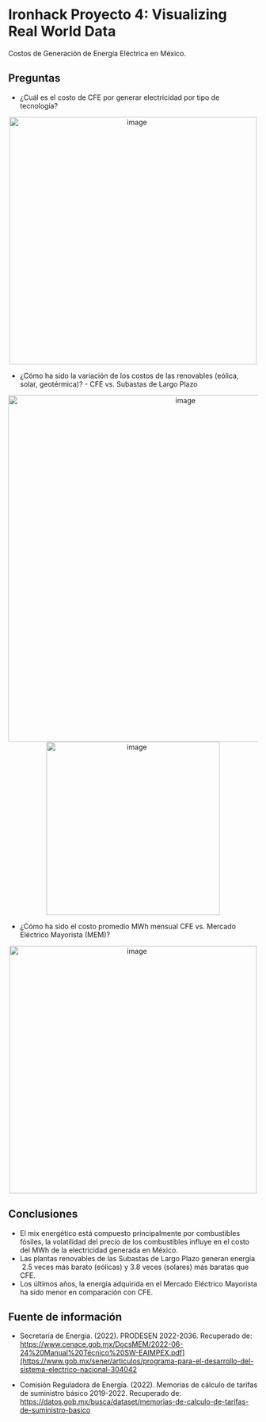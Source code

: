 # Ironhack Proyecto 4: Visualizing Real World Data
Costos de Generación de Energía Eléctrica en México.

## Preguntas
- ¿Cuál es el costo de CFE por generar electricidad por tipo de tecnología?
<p align="center">
<img width="500" alt="image" src="https://user-images.githubusercontent.com/108844724/196286655-0913ed41-a638-43cf-8c07-de37a9615b5d.png">
</p>

- ¿Cómo ha sido la variación de los costos de las renovables (eólica, solar, geotérmica)? - CFE vs. Subastas de Largo Plazo
<p align="center">
<img width="700" alt="image" src="https://user-images.githubusercontent.com/108844724/196287033-65081437-5e60-4ff3-9181-3d3d520a81c4.png">
<img width="350" alt="image" src="https://user-images.githubusercontent.com/108844724/196287227-ac775219-8fe7-47b2-861a-069a51d62391.png">
</p>

- ¿Cómo ha sido el costo promedio MWh mensual CFE vs. Mercado Eléctrico Mayorista (MEM)?
<p align="center">
<img width="500" alt="image" src="https://user-images.githubusercontent.com/108844724/196287435-82146180-96d7-4795-b45c-8b2bb1c4d718.png">
</p>


## Conclusiones
- El mix energético está compuesto principalmente por combustibles fósiles, la volatilidad del precio de los combustibles influye en el costo del MWh de la electricidad generada en México.
- Las plantas renovables de las Subastas de Largo Plazo generan energía  2.5 veces más barato (eólicas) y 3.8 veces (solares) más baratas que CFE.
- Los últimos años, la energía adquirida en el Mercado Eléctrico Mayorista ha sido menor en comparación con CFE.

## Fuente de información

- Secretaría de Energía. (2022). PRODESEN 2022-2036. Recuperado de: https://www.cenace.gob.mx/DocsMEM/2022-06-24%20Manual%20Técnico%20SW-EAIMPEX.pdf](https://www.gob.mx/sener/articulos/programa-para-el-desarrollo-del-sistema-electrico-nacional-304042

- Comisión Reguladora de Energía. (2022). Memorias de cálculo de tarifas de suministro básico 2019-2022. Recuperado de: https://datos.gob.mx/busca/dataset/memorias-de-calculo-de-tarifas-de-suministro-basico 

